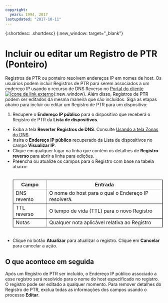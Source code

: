 ```yaml
---
copyright:
  years: 1994, 2017
lastupdated: "2017-10-11"
---
```


{:shortdesc: .shortdesc}
{:new_window: target="_blank"}

# Incluir ou editar um Registro de PTR (Ponteiro)

Registros de PTR ou ponteiro resolvem endereços IP em nomes de host. Os usuários podem incluir Registros de PTR para serem associados a um endereço IP usando o recurso de DNS Reverso no [Portal do cliente ![Ícone de link externo](../../icons/launch-glyph.svg "Ícone de link externo")](https://control.softlayer.com/){:new_window}. Além disso, Registros de PTR podem ser editados da mesma maneira que são incluídos. Siga as etapas abaixo para incluir ou editar um Registro de PTR para um dispositivo:

1. Recupere o **Endereço IP público** para o dispositivo que receberá o Registro de PTR da **Lista de dispositivos**.
* Exiba a tela **Reverter Registros de DNS**. Consulte [Usando a tela Zonas do DNS](use-dns-zones-screen.html).
* Insira o **Endereço IP público** recuperado da Lista de dispositivos no campo **Visualizar IP**.
* Clique em qualquer lugar na linha que contém os detalhes de **Registro reverso** para abrir a linha para edições.
* Preencha ou atualize os campos para o Registro com base na tabela abaixo:<br/><br/><table border="1"><tbody><tr><th>Campo</th><th>Entrada</th></tr><tr><td>DNS reverso</td><td>O nome do host para o qual o Endereço IP resolverá.</td></tr><tr><td>TTL reverso</td><td>O tempo de vida (TTL) para o novo Registro</td></tr><tr><td>Notas</td><td>Qualquer nota aplicável relativa ao Registro</td></tr></tbody></table><br/>
* Clique no botão **Atualizar** para atualizar o registro. Clique em **Cancelar** para cancelar a ação.

## O que acontece em seguida

Após um Registro de PTR ser incluído, o Endereço IP público associado a esse registro será resolvido para o nome do host especificado no registro. O registro pode ser editado a qualquer momento. Para remover detalhes do Registro de PTR, exclua todas as informações dos campos usando o processo **Editar**.

